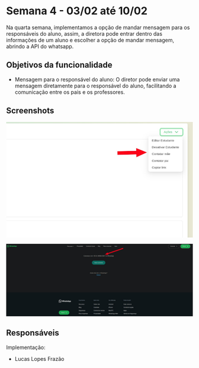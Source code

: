 # Semana 4 - 03/02 até 10/02

Na quarta semana, implementamos a opção de mandar mensagem para os responsáveis do aluno, assim, a diretora pode entrar dentro das informações de um aluno e escolher a opção de mandar mensagem, abrindo a API do whatsapp.

## Objetivos da funcionalidade

- Mensagem para o responsável do aluno: O diretor pode enviar uma mensagem diretamente para o responsável do aluno, facilitando a comunicação entre os pais e os professores.

## Screenshots

![wpp1](../assets/wpp1.jpeg)

![wpp2](../assets/wpp2.jpeg)

## Responsáveis

Implementação:

- Lucas Lopes Frazão
